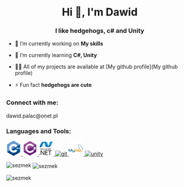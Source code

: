 <h1 align="center">Hi 👋, I'm Dawid</h1>
<h3 align="center">I like hedgehogs, c# and Unity</h3>

- 🔭 I’m currently working on **My skills**

- 🌱 I’m currently learning **C#, Unity**

- 👨‍💻 All of my projects are available at [My github profile](My github profile)

- ⚡ Fun fact **hedgehogs are cute**

<h3 align="left">Connect with me:</h3>
<p align="left">
dawid.palac@onet.pl
</p>

<h3 align="left">Languages and Tools:</h3>
<p align="left"> <a href="https://www.w3schools.com/cpp/" target="_blank" rel="noreferrer"> <img src="https://raw.githubusercontent.com/devicons/devicon/master/icons/cplusplus/cplusplus-original.svg" alt="cplusplus" width="40" height="40"/> </a> <a href="https://www.w3schools.com/cs/" target="_blank" rel="noreferrer"> <img src="https://raw.githubusercontent.com/devicons/devicon/master/icons/csharp/csharp-original.svg" alt="csharp" width="40" height="40"/> </a> <a href="https://dotnet.microsoft.com/" target="_blank" rel="noreferrer"> <img src="https://raw.githubusercontent.com/devicons/devicon/master/icons/dot-net/dot-net-original-wordmark.svg" alt="dotnet" width="40" height="40"/> </a> <a href="https://git-scm.com/" target="_blank" rel="noreferrer"> <img src="https://www.vectorlogo.zone/logos/git-scm/git-scm-icon.svg" alt="git" width="40" height="40"/> </a> <a href="https://www.mysql.com/" target="_blank" rel="noreferrer"> <img src="https://raw.githubusercontent.com/devicons/devicon/master/icons/mysql/mysql-original-wordmark.svg" alt="mysql" width="40" height="40"/> </a> <a href="https://unity.com/" target="_blank" rel="noreferrer"> <img src="https://www.vectorlogo.zone/logos/unity3d/unity3d-icon.svg" alt="unity" width="40" height="40"/> </a> </p>

<p><img align="left" src="https://github-readme-stats.vercel.app/api/top-langs?username=sezmek&show_icons=true&locale=en&layout=compact" alt="sezmek" /></p>

<p>&nbsp;<img align="center" src="https://github-readme-stats.vercel.app/api?username=sezmek&show_icons=true&locale=en" alt="sezmek" /></p>

<p><img align="center" src="https://github-readme-streak-stats.herokuapp.com/?user=sezmek&" alt="sezmek" /></p>
